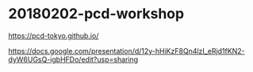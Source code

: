 # 20180202-pcd-workshop

https://pcd-tokyo.github.io/

https://docs.google.com/presentation/d/12y-hHiKzF8Qn4lzI_eRjd1fKN2-dyW6UGsQ-igbHFDo/edit?usp=sharing
